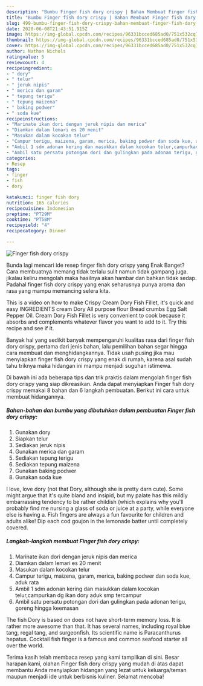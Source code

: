 ```yaml
---
description: "Bumbu Finger fish dory crispy | Bahan Membuat Finger fish dory crispy Yang Sedap"
title: "Bumbu Finger fish dory crispy | Bahan Membuat Finger fish dory crispy Yang Sedap"
slug: 499-bumbu-finger-fish-dory-crispy-bahan-membuat-finger-fish-dory-crispy-yang-sedap
date: 2020-06-08T21:43:51.915Z
image: https://img-global.cpcdn.com/recipes/96331bcced685ad0/751x532cq70/finger-fish-dory-crispy-foto-resep-utama.jpg
thumbnail: https://img-global.cpcdn.com/recipes/96331bcced685ad0/751x532cq70/finger-fish-dory-crispy-foto-resep-utama.jpg
cover: https://img-global.cpcdn.com/recipes/96331bcced685ad0/751x532cq70/finger-fish-dory-crispy-foto-resep-utama.jpg
author: Nathan Nichols
ratingvalue: 5
reviewcount: 4
recipeingredient:
- " dory"
- " telur"
- " jeruk nipis"
- " merica dan garam"
- " tepung terigu"
- " tepung maizena"
- " baking podwer"
- " soda kue"
recipeinstructions:
- "Marinate ikan dori dengan jeruk nipis dan merica"
- "Diamkan dalam lemari es 20 menit"
- "Masukan dalam kocokan telur"
- "Campur terigu, maizena, garam, merica, baking podwer dan soda kue, aduk rata"
- "Ambil 1 sdm adonan kering dan masukkan dalam kocokan telur,campurkan dg ikan dory aduk smp tercampur"
- "Ambil satu persatu potongan dori dan gulingkan pada adonan terigu, goreng hingga keemasan"
categories:
- Resep
tags:
- finger
- fish
- dory

katakunci: finger fish dory 
nutrition: 165 calories
recipecuisine: Indonesian
preptime: "PT29M"
cooktime: "PT58M"
recipeyield: "4"
recipecategory: Dinner

---
```



![Finger fish dory crispy](https://img-global.cpcdn.com/recipes/96331bcced685ad0/751x532cq70/finger-fish-dory-crispy-foto-resep-utama.jpg)

Bunda lagi mencari ide resep finger fish dory crispy yang Enak Banget? Cara membuatnya memang tidak terlalu sulit namun tidak gampang juga. jikalau keliru mengolah maka hasilnya akan hambar dan bahkan tidak sedap. Padahal finger fish dory crispy yang enak seharusnya punya aroma dan rasa yang mampu memancing selera kita.

This is a video on how to make Crispy Cream Dory Fish Fillet, it&#39;s quick and easy INGREDIENTS cream Dory All purpose flour Bread crumbs Egg Salt Pepper Oil. Cream Dory Fish Fillet is very convenient to cook because it absorbs and complements whatever flavor you want to add to it. Try this recipe and see if it.

Banyak hal yang sedikit banyak mempengaruhi kualitas rasa dari finger fish dory crispy, pertama dari jenis bahan, lalu pemilihan bahan segar hingga cara membuat dan menghidangkannya. Tidak usah pusing jika mau menyiapkan finger fish dory crispy yang enak di rumah, karena asal sudah tahu triknya maka hidangan ini mampu menjadi suguhan istimewa.


Di bawah ini ada beberapa tips dan trik praktis dalam mengolah finger fish dory crispy yang siap dikreasikan. Anda dapat menyiapkan Finger fish dory crispy memakai 8 bahan dan 6 langkah pembuatan. Berikut ini cara untuk membuat hidangannya.

<!--inarticleads1-->

##### Bahan-bahan dan bumbu yang dibutuhkan dalam pembuatan Finger fish dory crispy:

1. Gunakan  dory
1. Siapkan  telur
1. Sediakan  jeruk nipis
1. Gunakan  merica dan garam
1. Sediakan  tepung terigu
1. Sediakan  tepung maizena
1. Gunakan  baking podwer
1. Gunakan  soda kue


I love, love dory (not that Dory, although she is pretty darn cute). Some might argue that it&#39;s quite bland and insipid, but my palate has this mildly embarrassing tendency to be rather childish (which explains why you&#39;ll probably find me nursing a glass of soda or juice at a party, while everyone else is having a. Fish fingers are always a fun favourite for children and adults alike! Dip each cod goujon in the lemonade batter until completely covered. 

<!--inarticleads2-->

##### Langkah-langkah membuat Finger fish dory crispy:

1. Marinate ikan dori dengan jeruk nipis dan merica
1. Diamkan dalam lemari es 20 menit
1. Masukan dalam kocokan telur
1. Campur terigu, maizena, garam, merica, baking podwer dan soda kue, aduk rata
1. Ambil 1 sdm adonan kering dan masukkan dalam kocokan telur,campurkan dg ikan dory aduk smp tercampur
1. Ambil satu persatu potongan dori dan gulingkan pada adonan terigu, goreng hingga keemasan


The fish Dory is based on does not have short-term memory loss. It is rather more awesome than that. It has several names, including royal blue tang, regal tang, and surgeonfish. Its scientific name is Paracanthurus hepatus. Cocktail fish finger is a famous and common seafood starter all over the world. 

Terima kasih telah membaca resep yang kami tampilkan di sini. Besar harapan kami, olahan Finger fish dory crispy yang mudah di atas dapat membantu Anda menyiapkan hidangan yang lezat untuk keluarga/teman maupun menjadi ide untuk berbisnis kuliner. Selamat mencoba!
